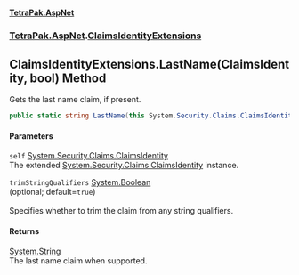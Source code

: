 #### [TetraPak.AspNet](index.md 'index')
### [TetraPak.AspNet](TetraPak_AspNet.md 'TetraPak.AspNet').[ClaimsIdentityExtensions](TetraPak_AspNet_ClaimsIdentityExtensions.md 'TetraPak.AspNet.ClaimsIdentityExtensions')
## ClaimsIdentityExtensions.LastName(ClaimsIdentity, bool) Method
Gets the last name claim, if present.  
```csharp
public static string LastName(this System.Security.Claims.ClaimsIdentity self, bool trimStringQualifiers=true);
```
#### Parameters
<a name='TetraPak_AspNet_ClaimsIdentityExtensions_LastName(System_Security_Claims_ClaimsIdentity_bool)_self'></a>
`self` [System.Security.Claims.ClaimsIdentity](https://docs.microsoft.com/en-us/dotnet/api/System.Security.Claims.ClaimsIdentity 'System.Security.Claims.ClaimsIdentity')  
The extended [System.Security.Claims.ClaimsIdentity](https://docs.microsoft.com/en-us/dotnet/api/System.Security.Claims.ClaimsIdentity 'System.Security.Claims.ClaimsIdentity') instance.  
  
<a name='TetraPak_AspNet_ClaimsIdentityExtensions_LastName(System_Security_Claims_ClaimsIdentity_bool)_trimStringQualifiers'></a>
`trimStringQualifiers` [System.Boolean](https://docs.microsoft.com/en-us/dotnet/api/System.Boolean 'System.Boolean')  
(optional; default=`true`)<br />  
Specifies whether to trim the claim from any string qualifiers.  
  
#### Returns
[System.String](https://docs.microsoft.com/en-us/dotnet/api/System.String 'System.String')  
The last name claim when supported.  
